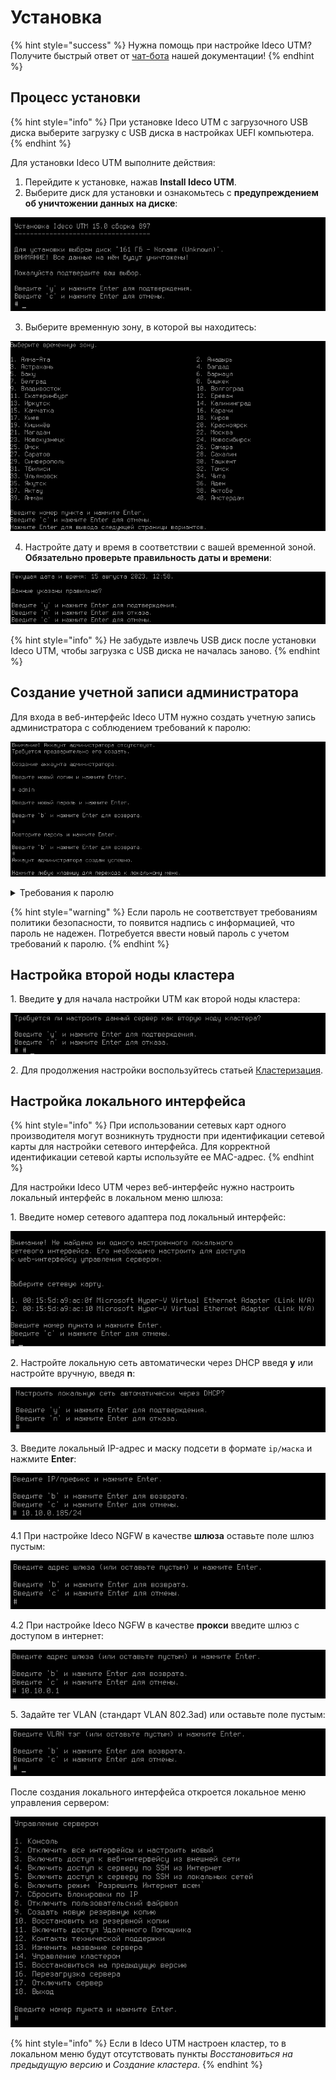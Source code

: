 # Установка

{% hint style="success" %}
Нужна помощь при настройке Ideco UTM? Получите быстрый ответ от [чат-бота](https://gpt-docs.ideco.ru/) нашей документации!
{% endhint %}

## Процесс установки

{% hint style="info" %}
При установке Ideco UTM с загрузочного USB диска выберите загрузку с USB диска в настройках UEFI компьютера.
{% endhint %}

Для установки Ideco UTM выполните действия:

1. Перейдите к установке, нажав **Install Ideco UTM**.
2. Выберите диск для установки и ознакомьтесь с **предупреждением об уничтожении данных на диске**:

![](../.gitbook/assets/installation-process1.png)

3. Выберите временную зону, в которой вы находитесь:

![](../.gitbook/assets/installation-process2.png)

4. Настройте дату и время в соответствии с вашей временной зоной. **Обязательно проверьте правильность даты и времени**:

![](../.gitbook/assets/installation-process3.png)

{% hint style="info" %}
Не забудьте извлечь USB диск после установки Ideco UTM, чтобы загрузка с USB диска не началась заново.
{% endhint %}

## Создание учетной записи администратора

Для входа в веб-интерфейс Ideco UTM нужно создать учетную запись администратора с соблюдением требований к паролю:

![](../.gitbook/assets/installation-process4.png)

<details>
<summary>Требования к паролю</summary>

* **Минимальная длина пароля** - 12 символов;
* **Cодержит только строчные и заглавные латинские буквы**;
* **Содержит цифры**;
* **Содержит специальные символы** (! # $ % & ' * + и другие).
</details>

{% hint style="warning" %}
Если пароль не соответствует требованиям политики безопасности, то появится надпись с информацией, что пароль не надежен. Потребуется ввести новый пароль с учетом требований к паролю.
{% endhint %}

## Настройка второй ноды кластера

1\. Введите **y** для начала настройки UTM как второй ноды кластера:

![](../.gitbook/assets/installation-process6.png)

2\. Для продолжения настройки воспользуйтесь статьей [Кластеризация](../settings/server-management/cluster.md).

## Настройка локального интерфейса

{% hint style="info" %}
При использовании сетевых карт одного производителя могут возникнуть трудности при идентификации сетевой карты для настройки сетевого интерфейса.
Для корректной идентификации сетевой карты используйте ее MAC-адрес.
{% endhint %}

Для настройки Ideco UTM через веб-интерфейс нужно настроить локальный интерфейс в локальном меню шлюза:

1\. Введите номер сетевого адаптера под локальный интерфейс:

![](../.gitbook/assets/installation-process7.png)

2\. Настройте локальную сеть автоматически через DHCP введя **y** или настройте вручную, введя **n**:

![](../.gitbook/assets/installation-process8.png)

3\. Введите локальный IP-адрес и маску подсети в формате `ip/маска` и нажмите **Enter**:

![](../.gitbook/assets/installation-process5.png)

4.1 При настройке Ideco NGFW в качестве **шлюза** оставьте поле шлюз пустым:

   ![](../.gitbook/assets/installation-process9.png)

4.2 При настройке Ideco NGFW в качестве **прокси** введите шлюз с доступом в интернет:

   ![](../.gitbook/assets/installation-process10.png)

5\. Задайте тег VLAN (стандарт VLAN 802.3ad) или оставьте поле пустым:

![](../.gitbook/assets/installation-process11.png)

После создания локального интерфейса откроется локальное меню управления сервером: 

![](../.gitbook/assets/installation-process12.png)

{% hint style="info" %}
Если в Ideco UTM настроен кластер, то в локальном меню будут отсутствовать пункты _Восстановиться на предыдущую версию_ и _Создание кластера_.
{% endhint %}

